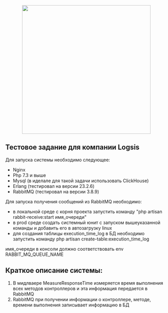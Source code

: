 <p align="center"><a href="https://laravel.com" target="_blank"><img src="https://raw.githubusercontent.com/laravel/art/master/logo-lockup/5%20SVG/2%20CMYK/1%20Full%20Color/laravel-logolockup-cmyk-red.svg" width="400"></a></p>



## Тестовое задание для компании Logsis

Для запуска системы необходимо следующее:

- Nginx
- Php 7.3 и выше
- Mysql (в иделале для такой задачи использовать ClickHouse)
- Erlang (тестировал на версии 23.2.6)
- RabbitMQ (тестировал на версии 3.8.9)

Для запуска получения сообщений из RabbitMQ необходимо:

- в локальной среде с корня проекта запустить команду "php artisan rabbit-receive:start имя_очереди"
- в prod среде создать системный юнит с запуском вышеуказанной команды и добавить его в автозагрузку linux
- для создания таблицы execution_time_log в БД необходимо запустить команду php artisan create-table:execution_time_log

имя_очереди в консоли должно соответствовать env RABBIT_MQ_QUEUE_NAME

## Краткое описание системы:

1. В мидлваере MeasureResponseTime измеряется время выполнения всех методов контроллеров и эта информация передается в RabbitMQ
2. RabbitMQ при получении информации о контроллере, методе, времени выполнения записывает информацию в БД
